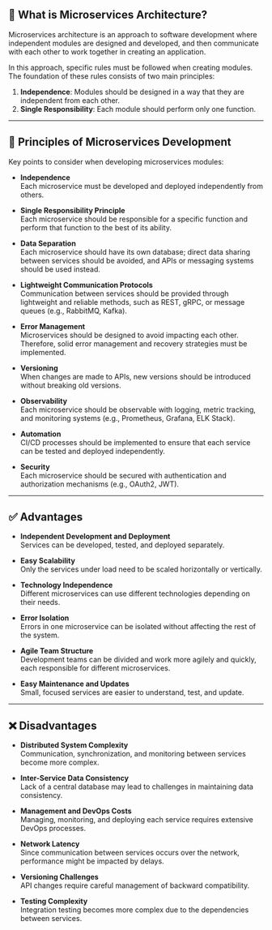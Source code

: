 ## 🧱 What is Microservices Architecture?

Microservices architecture is an approach to software development where independent modules are designed and developed, and then communicate with each other to work together in creating an application.

In this approach, specific rules must be followed when creating modules. The foundation of these rules consists of two main principles:

1. **Independence**: Modules should be designed in a way that they are independent from each other.
2. **Single Responsibility**: Each module should perform only one function.

---

## 🎯 Principles of Microservices Development

Key points to consider when developing microservices modules:

- **Independence**  
  Each microservice must be developed and deployed independently from others.

- **Single Responsibility Principle**  
  Each microservice should be responsible for a specific function and perform that function to the best of its ability.

- **Data Separation**  
  Each microservice should have its own database; direct data sharing between services should be avoided, and APIs or messaging systems should be used instead.

- **Lightweight Communication Protocols**  
  Communication between services should be provided through lightweight and reliable methods, such as REST, gRPC, or message queues (e.g., RabbitMQ, Kafka).

- **Error Management**  
  Microservices should be designed to avoid impacting each other. Therefore, solid error management and recovery strategies must be implemented.

- **Versioning**  
  When changes are made to APIs, new versions should be introduced without breaking old versions.

- **Observability**  
  Each microservice should be observable with logging, metric tracking, and monitoring systems (e.g., Prometheus, Grafana, ELK Stack).

- **Automation**  
  CI/CD processes should be implemented to ensure that each service can be tested and deployed independently.

- **Security**  
  Each microservice should be secured with authentication and authorization mechanisms (e.g., OAuth2, JWT).

---

## ✅ Advantages

- **Independent Development and Deployment**  
  Services can be developed, tested, and deployed separately.

- **Easy Scalability**  
  Only the services under load need to be scaled horizontally or vertically.

- **Technology Independence**  
  Different microservices can use different technologies depending on their needs.

- **Error Isolation**  
  Errors in one microservice can be isolated without affecting the rest of the system.

- **Agile Team Structure**  
  Development teams can be divided and work more agilely and quickly, each responsible for different microservices.

- **Easy Maintenance and Updates**  
  Small, focused services are easier to understand, test, and update.

---

## ❌ Disadvantages

- **Distributed System Complexity**  
  Communication, synchronization, and monitoring between services become more complex.

- **Inter-Service Data Consistency**  
  Lack of a central database may lead to challenges in maintaining data consistency.

- **Management and DevOps Costs**  
  Managing, monitoring, and deploying each service requires extensive DevOps processes.

- **Network Latency**  
  Since communication between services occurs over the network, performance might be impacted by delays.

- **Versioning Challenges**  
  API changes require careful management of backward compatibility.

- **Testing Complexity**  
  Integration testing becomes more complex due to the dependencies between services.
